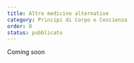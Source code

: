 ```yaml
---
title: Altre medicine alternative
category: Principi di Corpo e Coscienza
order: 8
status: pubblicato
---
```


Coming soon

